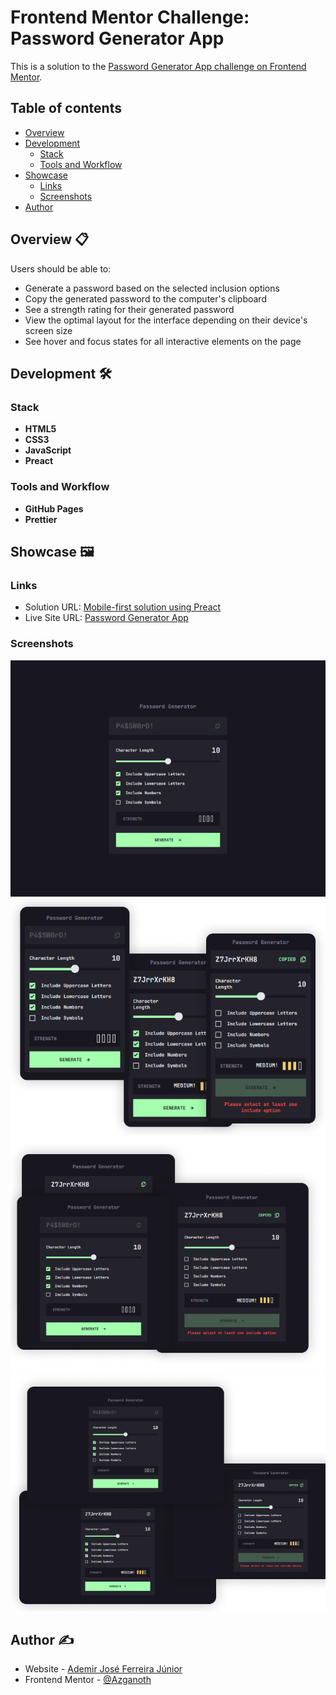 # Frontend Mentor Challenge: Password Generator App

This is a solution to the [Password Generator App challenge on Frontend Mentor](https://www.frontendmentor.io/challenges/password-generator-app-Mr8CLycqjh).

## Table of contents

- [Overview](#overview)
- [Development](#development)
  - [Stack](#stack)
  - [Tools and Workflow](#tools-and-workflow)
- [Showcase](#showcase)
  - [Links](#links)
  - [Screenshots](#screenshots)
- [Author](#author)

## <a name="overview">Overview 📋</a>

Users should be able to:

- Generate a password based on the selected inclusion options
- Copy the generated password to the computer's clipboard
- See a strength rating for their generated password
- View the optimal layout for the interface depending on their device's screen size
- See hover and focus states for all interactive elements on the page

## <a name="development">Development 🛠️</a>

### Stack

- **HTML5**
- **CSS3**
- **JavaScript**
- **Preact**

### Tools and Workflow

- **GitHub Pages**
- **Prettier**

## <a name="showcase">Showcase 🖼️</a>

### Links

- Solution URL: [Mobile-first solution using Preact](https://www.frontendmentor.io/solutions/mobile-first-solution-using-preact-17XDUQk_Mq)
- Live Site URL: [Password Generator App](https://azganoth.github.io/password-generator-app/)

### Screenshots

![](./passwordgen_0.webp)
![](./passwordgen_1.webp)
![](./passwordgen_2.webp)
![](./passwordgen_3.webp)

## <a name="author">Author ✍️</a>

- Website - [Ademir José Ferreira Júnior](https://github.com/Azganoth)
- Frontend Mentor - [@Azganoth](https://www.frontendmentor.io/profile/Azganoth)
